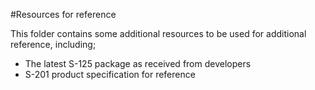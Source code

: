 #Resources for reference

This folder contains some additional resources to be used for additional reference, including;
* The latest S-125 package as received from developers
* S-201 product specification for reference
